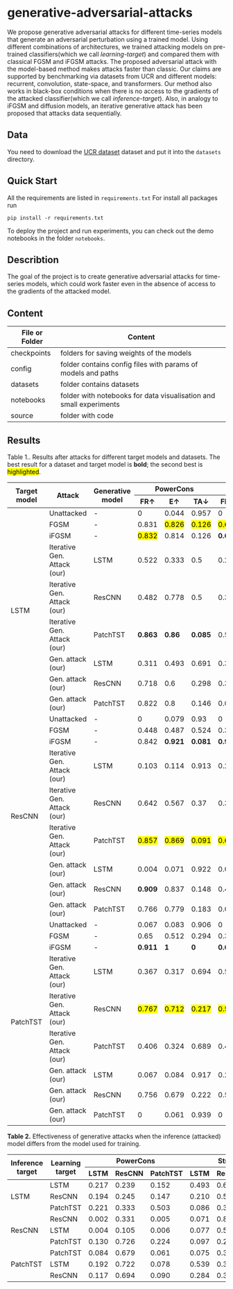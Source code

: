 # generative-adversarial-attacks


We propose generative adversarial attacks for different time-series models that generate an adversarial perturbation using a trained model. 
Using different combinations of architectures, we trained attacking models on pre-trained classifiers(which we call *learning-target*) and compared them with classical FGSM and iFGSM attacks.
The proposed adversarial attack with the model-based method makes attacks faster than classic. Our claims are supported by benchmarking via datasets from UCR and different models: recurrent, convolution, state-space, and transformers. Our method also works in black-box conditions when there is no access to the gradients of the attacked classifier(which we call *inference-target*). 
Also, in analogy to iFGSM and diffusion models, an iterative generative attack has been proposed that attacks data sequentially.

## Data
You need to download the [UCR dataset](https://paperswithcode.com/dataset/ucr-time-series-classification-archive) dataset and put it into the `datasets` directory.

## Quick Start

<!-- If you want to work with project with Docker, you can use folder **docker_scripts**.
Firstly copy file `credentials_example` to `credentials` and tune it with your variables for running docker. After you need to make docker image using command:

```
cd docker_scripts
bash build
```

For creating container run:

```
bash launch_container
``` -->

All the requirements are listed in `requirements.txt`
For install all packages run

```
pip install -r requirements.txt
```
To deploy the project and run experiments, you can check out the demo notebooks in the folder `notebooks`.
<!-- After you need to create folders `checkpoints` for saving classifier weights and `results` for saving adversarial attacks results. -->

<!-- Where are three basic steps: train classifier, attack model, train discriminator.
To run these steps you need to rename folder `config_examples` to `config`, then change assosiated config files in "config" folder and after that run assosiated python scrits `train_classifier.py`, `attack_run.py` and `train_discriminator.py`. -->

<!-- For example:
```
python train_classifier.py
``` -->
## Describtion

The goal of the project is to create generative adversarial attacks for time-series models, which could work faster even in the absence of access to the gradients of the attacked model.

## Content

| File or Folder | Content |
| --- | --- |
| checkpoints| folders for saving weights of the models |
| config | folder contains config files with params of models and paths |
| datasets | folder contains datasets
| notebooks | folder with notebooks for data visualisation and small experiments|
| source | folder with code|

<!-- ## Configs structure
We use a hydra-based experiment configuration structure. To run `train_discriminator.py` and `attack_run.py` you need to set the following configs:
* `- dataset:` choose the dataset you need from the `config/dataset/` directory.
* `- model:` choose the model for discriminator from the `config/model/` directory.
* `- model@attack_model:` choose the classifier model from the `config/model/` directory which was trained using a script `train_classifier.py`.
* `- model@disc_model_check:` select the model for discriminator from the `config/model/` directory if you want to get metrics of another  trained discriminator. Note that if you want to use it, set `use_disc_check: True` 
* `- attack_disc@attack:` choose the type of adversarial attack from the `config/attack/` directory. -->

## Results

<p>
Table 1.</strong>. Results after attacks for different target models and datasets.
The best result for a dataset and target model is <strong>bold</strong>;
the second best is <mark>highlighted</mark>.
</p>

<table>
  <thead>
    <tr>
      <th rowspan="2">Target model</th>
      <th rowspan="2">Attack</th>
      <th rowspan="2">Generative model</th>
      <th colspan="3">PowerCons</th>
      <th colspan="3">Strawberry</th>
    </tr>
    <tr>
      <th>FR&#8593;</th><th>E&#8593;</th><th>TA&#8595;</th>
      <th>FR&#8593;</th><th>E&#8593;</th><th>TA&#8595;</th>
    </tr>
  </thead>
  <tbody>
    <!-- LSTM -->
    <tr>
      <td rowspan="9">LSTM</td>
      <td>Unattacked</td><td>-</td>
      <td>0</td><td>0.044</td><td>0.957</td>
      <td>0</td><td>0.114</td><td>0.862</td>
    </tr>
    <tr><td>FGSM</td><td>-</td>
      <td>0.831</td><td><mark>0.826</mark></td><td><mark>0.126</mark></td>
      <td><mark>0.634</mark></td><td><mark>0.574</mark></td><td><mark>0.349</mark></td></tr>
    <tr><td>iFGSM</td><td>-</td>
      <td><mark>0.832</mark></td><td>0.814</td><td>0.126</td>
      <td><strong>0.691</strong></td><td><strong>0.775</strong></td><td><strong>0.172</strong></td></tr>
    <tr><td>Iterative Gen. Attack (our)</td><td>LSTM</td>
      <td>0.522</td><td>0.333</td><td>0.5</td>
      <td>0.24</td><td>0.24</td><td>0.715</td></tr>
    <tr><td>Iterative Gen. Attack (our)</td><td>ResCNN</td>
      <td>0.482</td><td>0.778</td><td>0.5</td>
      <td>0.363</td><td>0.329</td><td>0.639</td></tr>
    <tr><td>Iterative Gen. Attack (our)</td><td>PatchTST</td>
      <td><strong>0.863</strong></td><td><strong>0.86</strong></td><td><strong>0.085</strong></td>
      <td>0.501</td><td>0.371</td><td>0.484</td></tr>
    <tr><td>Gen. attack (our)</td><td>LSTM</td>
      <td>0.311</td><td>0.493</td><td>0.691</td>
      <td>0.303</td><td>0.217</td><td>0.681</td></tr>
    <tr><td>Gen. attack (our)</td><td>ResCNN</td>
      <td>0.718</td><td>0.6</td><td>0.298</td>
      <td>0.398</td><td>0.239</td><td>0.645</td></tr>
    <tr><td>Gen. attack (our)</td><td>PatchTST</td>
      <td>0.822</td><td>0.8</td><td>0.146</td>
      <td>0.086</td><td>0.152</td><td>0.814</td></tr>
    <tr>
      <td rowspan="9">ResCNN</td>
      <td>Unattacked</td><td>-</td>
      <td>0</td><td>0.079</td><td>0.93</td>
      <td>0</td><td>0.003</td><td>0.995</td>
    </tr>
    <tr><td>FGSM</td><td>-</td>
      <td>0.448</td><td>0.487</td><td>0.524</td>
      <td>0.385</td><td>0.267</td><td>0.617</td></tr>
    <tr><td>iFGSM</td><td>-</td>
      <td>0.842</td><td><strong>0.921</strong></td><td><strong>0.081</strong></td>
      <td><strong>0.918</strong></td><td><strong>0.843</strong></td><td><strong>0.089</strong></td></tr>
    <tr><td>Iterative Gen. Attack (our)</td><td>LSTM</td>
      <td>0.103</td><td>0.114</td><td>0.913</td>
      <td>0.296</td><td>0.265</td><td>0.632</td></tr>
    <tr><td>Iterative Gen. Attack (our)</td><td>ResCNN</td>
      <td>0.642</td><td>0.567</td><td>0.37</td>
      <td>0.342</td><td>0.275</td><td>0.591</td></tr>
    <tr><td>Iterative Gen. Attack (our)</td><td>PatchTST</td>
      <td><mark>0.857</mark></td><td><mark>0.869</mark></td><td><mark>0.091</mark></td>
      <td><mark>0.653</mark></td><td><mark>0.567</mark></td><td><mark>0.314</mark></td></tr>
    <tr><td>Gen. attack (our)</td><td>LSTM</td>
      <td>0.004</td><td>0.071</td><td>0.922</td>
      <td>0.002</td><td>0.002</td><td>0.995</td></tr>
    <tr><td>Gen. attack (our)</td><td>ResCNN</td>
      <td><strong>0.909</strong></td><td>0.837</td><td>0.148</td>
      <td>0.463</td><td>0.331</td><td>0.538</td></tr>
    <tr><td>Gen. attack (our)</td><td>PatchTST</td>
      <td>0.766</td><td>0.779</td><td>0.183</td>
      <td>0.004</td><td>0.005</td><td>0.994</td></tr>
    <tr>
      <td rowspan="9">PatchTST</td>
      <td>Unattacked</td><td>-</td>
      <td>0.067</td><td>0.083</td><td>0.906</td>
      <td>0</td><td>0.072</td><td>0.908</td>
    </tr>
    <tr><td>FGSM</td><td>-</td>
      <td>0.65</td><td>0.512</td><td>0.294</td>
      <td>0.359</td><td>0.316</td><td>0.552</td></tr>
    <tr><td>iFGSM</td><td>-</td>
      <td><strong>0.911</strong></td><td><strong>1</strong></td><td><strong>0</strong></td>
      <td><strong>0.668</strong></td><td><mark>0.409</mark></td><td><strong>0.246</strong></td></tr>
    <tr><td>Iterative Gen. Attack (our)</td><td>LSTM</td>
      <td>0.367</td><td>0.317</td><td>0.694</td>
      <td>0.519</td><td>0.221</td><td>0.52</td></tr>
    <tr><td>Iterative Gen. Attack (our)</td><td>ResCNN</td>
      <td><mark>0.767</mark></td><td><mark>0.712</mark></td><td><mark>0.217</mark></td>
      <td><mark>0.591</mark></td><td><strong>0.426</strong></td><td>0.396</td></tr>
    <tr><td>Iterative Gen. Attack (our)</td><td>PatchTST</td>
      <td>0.406</td><td>0.324</td><td>0.689</td>
      <td>0.42</td><td>0.224</td><td>0.558</td></tr>
    <tr><td>Gen. attack (our)</td><td>LSTM</td>
      <td>0.067</td><td>0.084</td><td>0.917</td>
      <td>0.231</td><td>0.258</td><td>0.601</td></tr>
    <tr><td>Gen. attack (our)</td><td>ResCNN</td>
      <td>0.756</td><td>0.679</td><td>0.222</td>
      <td>0.581</td><td>0.38</td><td><mark>0.272</mark></td></tr>
    <tr><td>Gen. attack (our)</td><td>PatchTST</td>
      <td>0</td><td>0.061</td><td>0.939</td>
      <td>0</td><td>0.181</td><td>0.911</td></tr>
  </tbody>
</table>

<p><strong>Table 2.</strong> Effectiveness of generative attacks when the inference (attacked) model differs from the model used for training.</p>

<table>
  <thead>
    <tr>
      <th rowspan="2">Inference target</th>
      <th rowspan="2">Learning target</th>
      <th colspan="3">PowerCons</th>
      <th colspan="3">Strawberry</th>
    </tr>
    <tr>
      <th>LSTM</th><th>ResCNN</th><th>PatchTST</th>
      <th>LSTM</th><th>ResCNN</th><th>PatchTST</th>
    </tr>
  </thead>
  <tbody>
    <tr>
      <td rowspan="3">LSTM</td>
      <td>LSTM</td>
      <td>0.217</td><td>0.239</td><td>0.152</td>
      <td>0.493</td><td>0.600</td><td>0.800</td>
    </tr>
    <tr>
      <td>ResCNN</td>
      <td>0.194</td><td>0.245</td><td>0.147</td>
      <td>0.210</td><td>0.551</td><td>0.761</td>
    </tr>
    <tr>
      <td>PatchTST</td>
      <td>0.221</td><td>0.333</td><td>0.503</td>
      <td>0.086</td><td>0.328</td><td>0.502</td>
    </tr>
    <tr>
      <td rowspan="3">ResCNN</td>
      <td>ResCNN</td>
      <td>0.002</td><td>0.331</td><td>0.005</td>
      <td>0.071</td><td>0.837</td><td>0.779</td>
    </tr>
    <tr>
      <td>LSTM</td>
      <td>0.004</td><td>0.105</td><td>0.006</td>
      <td>0.077</td><td>0.585</td><td>0.826</td>
    </tr>
    <tr>
      <td>PatchTST</td>
      <td>0.130</td><td>0.726</td><td>0.224</td>
      <td>0.097</td><td>0.245</td><td>0.104</td>
    </tr>
    <tr>
      <td rowspan="3">PatchTST</td>
      <td>PatchTST</td>
      <td>0.084</td><td>0.679</td><td>0.061</td>
      <td>0.075</td><td>0.380</td><td>0.069</td>
    </tr>
    <tr>
      <td>LSTM</td>
      <td>0.192</td><td>0.722</td><td>0.078</td>
      <td>0.539</td><td>0.326</td><td>0.347</td>
    </tr>
    <tr>
      <td>ResCNN</td>
      <td>0.117</td><td>0.694</td><td>0.090</td>
      <td>0.284</td><td>0.313</td><td>0.319</td>
    </tr>
  </tbody>
</table>